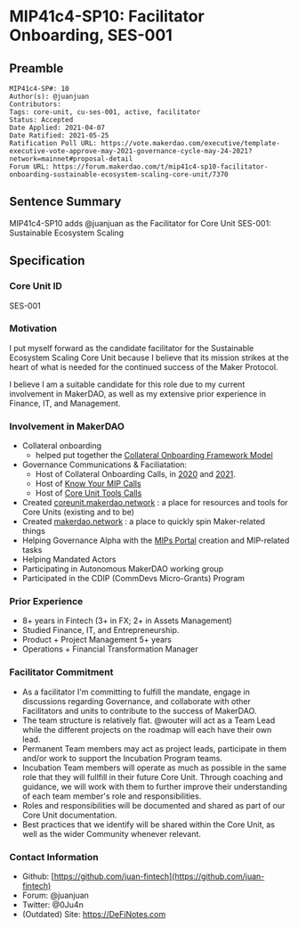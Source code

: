 # MIP41c4-SP10: Facilitator Onboarding, SES-001

## Preamble

```
MIP41c4-SP#: 10
Author(s): @juanjuan
Contributors:
Tags: core-unit, cu-ses-001, active, facilitator
Status: Accepted
Date Applied: 2021-04-07
Date Ratified: 2021-05-25
Ratification Poll URL: https://vote.makerdao.com/executive/template-executive-vote-approve-may-2021-governance-cycle-may-24-2021?network=mainnet#proposal-detail
Forum URL: https://forum.makerdao.com/t/mip41c4-sp10-facilitator-onboarding-sustainable-ecosystem-scaling-core-unit/7370
```

## Sentence Summary

MIP41c4-SP10 adds @juanjuan as the Facilitator for Core Unit SES-001: Sustainable Ecosystem Scaling

## Specification

### Core Unit ID

SES-001

### Motivation

I put myself forward as the candidate facilitator for the Sustainable Ecosystem Scaling Core Unit because I believe that its mission strikes at the heart of what is needed for the continued success of the Maker Protocol.

I believe I am a suitable candidate for this role due to my current involvement in MakerDAO, as well as my extensive prior experience in Finance, IT, and Management.

### Involvement in MakerDAO

- Collateral onboarding
    - helped put together the [Collateral Onboarding Framework Model](https://forum.makerdao.com/t/collateral-onboarding-framework-a-model/4838)
- Governance Communications & Faciliatation:
    - Host of Collateral Onboarding Calls, in [2020](https://forum.makerdao.com/t/all-your-collateral-calls-are-belong-to-us-2020-recap-upcoming/5718/) and [2021](https://forum.makerdao.com/t/collateral-onboarding-calls-listing-2021-edition/6566/).
    - Host of [Know Your MIP Calls](https://forum.makerdao.com/t/know-your-mip-index/6768)
    - Host of [Core Unit Tools Calls](https://forum.makerdao.com/c/core-units/core-unit-meetings/32)
- Created [coreunit.makerdao.network](https://coreunit.makerdao.network) : a place for resources and tools for Core Units (existing and to be)
- Created [makerdao.network](https://makerdao.network) : a place to quickly spin Maker-related things
- Helping Governance Alpha with the [MIPs Portal](https://mips.makerdao.com/) creation and MIP-related tasks
- Helping Mandated Actors
- Participating in Autonomous MakerDAO working group
- Participated in the CDIP (CommDevs Micro-Grants) Program

### Prior Experience

- 8+ years in Fintech (3+ in FX; 2+ in Assets Management)
- Studied Finance, IT, and Entrepreneurship.
- Product + Project Management 5+ years
- Operations + Financial Transformation Manager

### Facilitator Commitment

- As a facilitator I'm committing to fulfill the mandate, engage in discussions regarding Governance, and collaborate with other Facilitators and units to contribute to the success of MakerDAO.
- The team structure is relatively flat. @wouter will act as a Team Lead while the different projects on the roadmap will each have their own lead.
- Permanent Team members may act as project leads, participate in them and/or work to support the Incubation Program teams.
- Incubation Team members will operate as much as possible in the same role that they will fullfill in their future Core Unit. Through coaching and guidance, we will work with them to further improve their understanding of each team member's role and responsibilities.
- Roles and responsibilities will be documented and shared as part of our Core Unit documentation.
- Best practices that we identify will be shared within the Core Unit, as well as the wider Community whenever relevant.

### Contact Information

- Github: [https://github.com/juan-fintech](https://github.com/juan-fintech)
- Forum: @juanjuan
- Twitter: @0Ju4n
- (Outdated) Site: https://DeFiNotes.com
